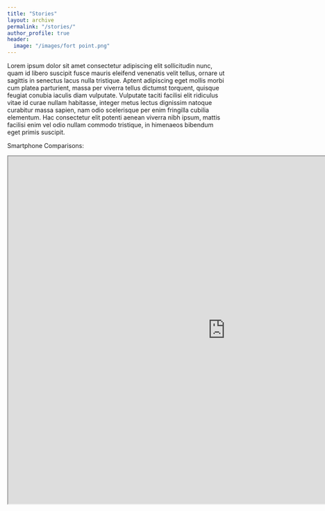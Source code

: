 ```yaml
---
title: "Stories"
layout: archive
permalink: "/stories/"
author_profile: true
header:
  image: "/images/fort point.png"
---
```

Lorem ipsum dolor sit amet consectetur adipiscing elit sollicitudin nunc, quam id libero suscipit fusce mauris eleifend venenatis velit tellus, ornare ut sagittis in senectus lacus nulla tristique. Aptent adipiscing eget mollis morbi cum platea parturient, massa per viverra tellus dictumst torquent, quisque feugiat conubia iaculis diam vulputate. Vulputate taciti facilisi elit ridiculus vitae id curae nullam habitasse, integer metus lectus dignissim natoque curabitur massa sapien, nam odio scelerisque per enim fringilla cubilia elementum. Hac consectetur elit potenti aenean viverra nibh ipsum, mattis facilisi enim vel odio nullam commodo tristique, in himenaeos bibendum eget primis suscipit.

Smartphone Comparisons:

<iframe src="https://public.tableau.com/views/FlagshipSmartphones/FlagshipSmartphones?:showVizHome=no&:embed=true" width="1000" height="800"></iframe>
